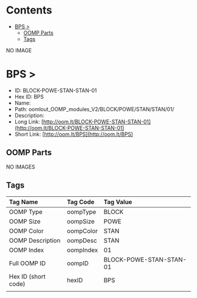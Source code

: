 



Contents
========

* [BPS > ](#bps--)
	* [OOMP Parts](#oomp-parts)
	* [Tags](#tags)
  
NO IMAGE  
# BPS > 

- ID: BLOCK-POWE-STAN-STAN-01
- Hex ID: BPS
- Name: 
- Path: oomlout_OOMP_modules_V2/BLOCK/POWE/STAN/STAN/01/
- Description: 
- Long Link: [http://oom.lt/BLOCK-POWE-STAN-STAN-01](http://oom.lt/BLOCK-POWE-STAN-STAN-01)
- Short Link: [http://oom.lt/BPS](http://oom.lt/BPS)

## OOMP Parts
  
NO IMAGES  
## Tags
  

|Tag Name|Tag Code|Tag Value|
| :--- | :--- | :--- |
|OOMP Type|oompType|BLOCK|
|OOMP Size|oompSize|POWE|
|OOMP Color|oompColor|STAN|
|OOMP Description|oompDesc|STAN|
|OOMP Index|oompIndex|01|
|Full OOMP ID|oompID|BLOCK-POWE-STAN-STAN-01|
|Hex ID (short code)|hexID|BPS|
||||
